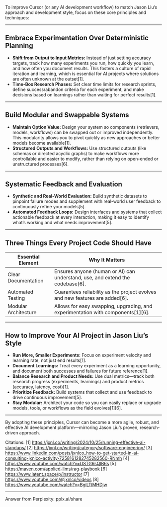 To improve Cursor (or any AI development workflow) to match Jason Liu’s approach and development style, focus on these core principles and techniques:

---

## Embrace Experimentation Over Deterministic Planning

- **Shift from Output to Input Metrics:** Instead of just setting accuracy targets, track how many experiments you run, how quickly you learn, and how often you document results. This fosters a culture of rapid iteration and learning, which is essential for AI projects where solutions are often unknown at the outset[1].
- **Time-Box Research Phases:** Set clear time limits for research sprints, define success/abandon criteria for each experiment, and make decisions based on learnings rather than waiting for perfect results[1].

---

## Build Modular and Swappable Systems

- **Maintain Option Value:** Design your system so components (retrievers, models, workflows) can be swapped out or improved independently. This modularity allows you to pivot quickly as new approaches or better models become available[1].
- **Structured Outputs and Workflows:** Use structured outputs (like schemas or directed acyclic graphs) to make workflows more controllable and easier to modify, rather than relying on open-ended or unstructured processes[6].

---

## Systematic Feedback and Evaluation

- **Synthetic and Real-World Evaluation:** Build synthetic datasets to pinpoint failure modes and supplement with real-world user feedback to continuously refine your models[5].
- **Automated Feedback Loops:** Design interfaces and systems that collect actionable feedback at every interaction, making it easy to identify what’s working and what needs improvement[5].

---

## Three Things Every Project Code Should Have

| Essential Element     | Why It Matters                                                                 |
|----------------------|--------------------------------------------------------------------------------|
| Clear Documentation  | Ensures anyone (human or AI) can understand, use, and extend the codebase[6].  |
| Automated Testing    | Guarantees reliability as the project evolves and new features are added[6].   |
| Modular Architecture | Allows for easy swapping, upgrading, and experimentation with components[1][6]. |

---

## How to Improve Your AI Project in Jason Liu’s Style

- **Run More, Smaller Experiments:** Focus on experiment velocity and learning rate, not just end results[1].
- **Document Learnings:** Treat every experiment as a learning opportunity, and document both successes and failures for future reference[1].
- **Balance Research and Product Needs:** Use dual metrics—track both research progress (experiments, learnings) and product metrics (accuracy, latency, cost)[1].
- **Prioritize Feedback:** Build systems that collect and use feedback to drive continuous improvement[5].
- **Stay Modular:** Architect your code so you can easily replace or upgrade models, tools, or workflows as the field evolves[1][6].

---

By adopting these principles, Cursor can become a more agile, robust, and effective AI development platform—mirroring Jason Liu’s proven, research-driven approach.

Citations:
[1] https://jxnl.co/writing/2024/10/25/running-effective-ai-standups/
[2] https://jxnl.co/writing/category/software-engineering/
[3] https://www.linkedin.com/posts/jxnlco_how-to-get-started-in-ai-consulting-jxnlco-activity-7258161282745282560-RNmh
[4] https://www.youtube.com/watch?v=USTG6sQlB6s
[5] https://maven.com/applied-llms/rag-playbook
[6] https://www.latent.space/p/instructor
[7] https://www.youtube.com/@jxnlco/videos
[8] https://www.youtube.com/watch?v=BgiLTtMHDjw

---
Answer from Perplexity: pplx.ai/share